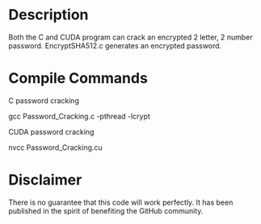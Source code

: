 # Description
Both the C and CUDA program can crack an encrypted 2 letter, 2 number password. EncryptSHA512.c generates an encrypted password.

# Compile Commands

C password cracking

gcc Password_Cracking.c -pthread -lcrypt


CUDA password cracking

nvcc Password_Cracking.cu

# Disclaimer

There is no guarantee that this code will work perfectly. It has been published in the spirit of benefiting the GitHub community.
